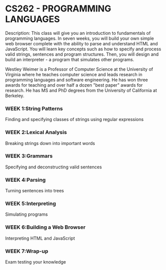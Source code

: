 ﻿# CS262 - PROGRAMMING LANGUAGES
Description: This class will give you an introduction to fundamentals of programming languages. In seven weeks, you will build your own simple web browser complete with the ability to parse and understand HTML and JavaScript. You will learn key concepts such as how to specify and process valid strings, sentences and program structures. Then, you will design and build an interpreter - a program that simulates other programs.  

Westley Weimer is a Professor of Computer Science at the University of Virginia where he teaches computer science and leads research in programming languages and software engineering. He has won three awards for teaching and over half a dozen "best paper" awards for research. He has MS and PhD degrees from the University of California at Berkeley.  

### WEEK 1:String Patterns
Finding and specifying classes of strings using regular expressions
### WEEK 2:Lexical Analysis
Breaking strings down into important words
### WEEK 3:Grammars
Specifying and deconstructing valid sentences
### WEEK 4:Parsing
Turning sentences into trees
### WEEK 5:Interpreting
Simulating programs
### WEEK 6:Building a Web Browser
Interpreting HTML and JavaScript
### WEEK 7:Wrap-up
Exam testing your knowledge